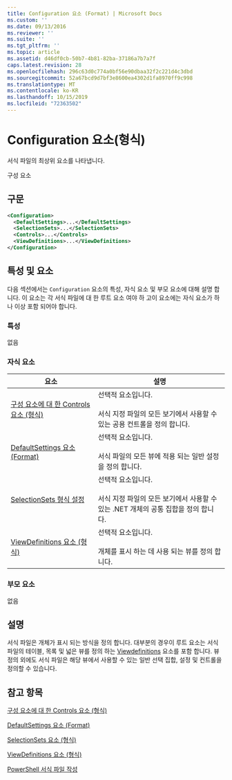 ```yaml
---
title: Configuration 요소 (Format) | Microsoft Docs
ms.custom: ''
ms.date: 09/13/2016
ms.reviewer: ''
ms.suite: ''
ms.tgt_pltfrm: ''
ms.topic: article
ms.assetid: d46df0cb-50b7-4b81-82ba-37186a7b7a7f
caps.latest.revision: 28
ms.openlocfilehash: 296c63d0c774a0bf56e90dbaa32f2c221d4c3dbd
ms.sourcegitcommit: 52a67bcd9d7bf3e8600ea4302d1fa8970ff9c998
ms.translationtype: MT
ms.contentlocale: ko-KR
ms.lasthandoff: 10/15/2019
ms.locfileid: "72363502"
---
```

# <a name="configuration-element-format"></a>Configuration 요소(형식)

서식 파일의 최상위 요소를 나타냅니다.

구성 요소

## <a name="syntax"></a>구문

```xml
<Configuration>
  <DefaultSettings>...</DefaultSettings>
  <SelectionSets>...</SelectionSets>
  <Controls>...</Controls>
  <ViewDefinitions>...</ViewDefinitions>
</Configuration>

```

## <a name="attributes-and-elements"></a>특성 및 요소

다음 섹션에서는 `Configuration` 요소의 특성, 자식 요소 및 부모 요소에 대해 설명 합니다. 이 요소는 각 서식 파일에 대 한 루트 요소 여야 하 고이 요소에는 자식 요소가 하나 이상 포함 되어야 합니다.

### <a name="attributes"></a>특성

없음

### <a name="child-elements"></a>자식 요소

|요소|설명|
|-------------|-----------------|
|[구성 요소에 대 한 Controls 요소 (형식)](./controls-element-for-configuration-format.md)|선택적 요소입니다.<br /><br /> 서식 지정 파일의 모든 보기에서 사용할 수 있는 공용 컨트롤을 정의 합니다.|
|[DefaultSettings 요소 (Format)](./defaultsettings-element-format.md)|선택적 요소입니다.<br /><br /> 서식 파일의 모든 뷰에 적용 되는 일반 설정을 정의 합니다.|
|[SelectionSets 형식 설정](./selectionsets-element-format.md)|선택적 요소입니다.<br /><br /> 서식 지정 파일의 모든 보기에서 사용할 수 있는 .NET 개체의 공통 집합을 정의 합니다.|
|[ViewDefinitions 요소 (형식)](./viewdefinitions-element-format.md)|선택적 요소입니다.<br /><br /> 개체를 표시 하는 데 사용 되는 뷰를 정의 합니다.|

### <a name="parent-elements"></a>부모 요소

없음

## <a name="remarks"></a>설명

서식 파일은 개체가 표시 되는 방식을 정의 합니다. 대부분의 경우이 루트 요소는 서식 파일의 테이블, 목록 및 넓은 뷰를 정의 하는 [Viewdefinitions](./viewdefinitions-element-format.md) 요소를 포함 합니다. 뷰 정의 외에도 서식 파일은 해당 뷰에서 사용할 수 있는 일반 선택 집합, 설정 및 컨트롤을 정의할 수 있습니다.

## <a name="see-also"></a>참고 항목

[구성 요소에 대 한 Controls 요소 (형식)](./controls-element-for-configuration-format.md)

[DefaultSettings 요소 (Format)](./defaultsettings-element-format.md)

[SelectionSets 요소 (형식)](./selectionsets-element-format.md)

[ViewDefinitions 요소 (형식)](./viewdefinitions-element-format.md)

[PowerShell 서식 파일 작성](./writing-a-powershell-formatting-file.md)
